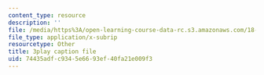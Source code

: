 ```yaml
---
content_type: resource
description: ''
file: /media/https%3A/open-learning-course-data-rc.s3.amazonaws.com/18-085-computational-science-and-engineering-i-fall-2008/74435adfc9345e6693ef40fa21e009f3_E1o1h-_4Bn4.vtt
file_type: application/x-subrip
resourcetype: Other
title: 3play caption file
uid: 74435adf-c934-5e66-93ef-40fa21e009f3
---
```

